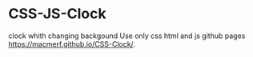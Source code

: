 # CSS-JS-Clock
clock whith changing  backgound
Use only css html and js
github pages https://macmerf.github.io/CSS-Clock/.
